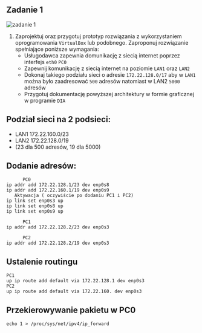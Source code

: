 Zadanie 1
---------

![zadanie 1](zadanie-1.svg)

1. Zaprojektuj oraz przygotuj prototyp rozwiązania z wykorzystaniem oprogramowania ``VirtualBox`` lub podobnego. 
Zaproponuj rozwiązanie spełniające poniższe wymagania:
   * Usługodawca zapewnia domunikację z siecią internet poprzez interfejs ``eth0`` ``PC0``
   * Zapewnij komunikację z siecią internet na poziomie ``LAN1`` oraz ``LAN2``
   * Dokonaj takiego podziału sieci o adresie ``172.22.128.0/17`` aby w ``LAN1`` można było zaadresować ``500`` adresów natomiast w LAN2 ``5000`` adresów    
   * Przygotuj dokumentację powyższej architektury w formie graficznej w programie ``DIA``
 
 Podział sieci na 2 podsieci:
---
  * LAN1 172.22.160.0/23 
  * LAN2 172.22.128.0/19
  * (23 dla 500 adresów, 19 dla 5000)
  
 Dodanie adresów:
  ---
          PC0
    ip addr add 172.22.128.1/23 dev enp0s8 
    ip addr add 172.22.160.1/19 dev enp0s9
       Aktywacja ( oczywiście po dodaniu PC1 i PC2)
    ip link set enp0s3 up
    ip link set enp0s8 up
    ip link set enp0s9 up

          PC1
    ip addr add 172.22.128.2/23 dev enp0s3

          PC2
    ip addr add 172.22.128.2/19 dev enp0s3
    
 Ustalenie routingu
 ---
    
    PC1
    up ip route add default via 172.22.128.1 dev enp0s3
    PC2
    up ip route add default via 172.22.160. dev enp0s3
    
 Przekierowywanie pakietu w PC0
 ---
    echo 1 > /proc/sys/net/ipv4/ip_forward
